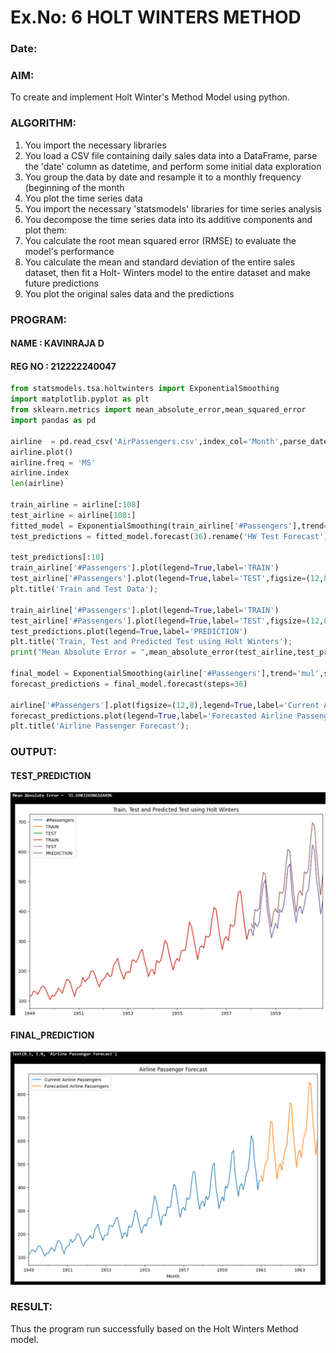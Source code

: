 # Ex.No: 6               HOLT WINTERS METHOD
### Date:
### AIM:
  To create and implement Holt Winter's Method Model using python.
### ALGORITHM:
1. You import the necessary libraries
2. You load a CSV file containing daily sales data into a DataFrame, parse the 'date' column as
datetime, and perform some initial data exploration
3. You group the data by date and resample it to a monthly frequency (beginning of the month
4. You plot the time series data
5. You import the necessary 'statsmodels' libraries for time series analysis
6. You decompose the time series data into its additive components and plot them:
7. You calculate the root mean squared error (RMSE) to evaluate the model's performance
8. You calculate the mean and standard deviation of the entire sales dataset, then fit a Holt-
Winters model to the entire dataset and make future predictions
9. You plot the original sales data and the predictions
### PROGRAM:
#### NAME : KAVINRAJA D
#### REG NO : 212222240047
```py
from statsmodels.tsa.holtwinters import ExponentialSmoothing
import matplotlib.pyplot as plt
from sklearn.metrics import mean_absolute_error,mean_squared_error
import pandas as pd

airline  = pd.read_csv('AirPassengers.csv',index_col='Month',parse_dates=True)
airline.plot()
airline.freq = 'MS'
airline.index
len(airline)

train_airline = airline[:108] 
test_airline = airline[108:] 
fitted_model = ExponentialSmoothing(train_airline['#Passengers'],trend='mul',seasonal='mul',seasonal_periods=12).fit()
test_predictions = fitted_model.forecast(36).rename('HW Test Forecast')

test_predictions[:10]
train_airline['#Passengers'].plot(legend=True,label='TRAIN')
test_airline['#Passengers'].plot(legend=True,label='TEST',figsize=(12,8))
plt.title('Train and Test Data');

train_airline['#Passengers'].plot(legend=True,label='TRAIN')
test_airline['#Passengers'].plot(legend=True,label='TEST',figsize=(12,8))
test_predictions.plot(legend=True,label='PREDICTION')
plt.title('Train, Test and Predicted Test using Holt Winters');
print("Mean Absolute Error = ",mean_absolute_error(test_airline,test_predictions))

final_model = ExponentialSmoothing(airline['#Passengers'],trend='mul',seasonal='mul',seasonal_periods=12).fit()
forecast_predictions = final_model.forecast(steps=36)

airline['#Passengers'].plot(figsize=(12,8),legend=True,label='Current Airline Passengers')
forecast_predictions.plot(legend=True,label='Forecasted Airline Passengers')
plt.title('Airline Passenger Forecast');
```
### OUTPUT:
#### TEST_PREDICTION
![output](./output/o1.png)

#### FINAL_PREDICTION

![output](./output/o2.png)

### RESULT:
Thus the program run successfully based on the Holt Winters Method model.
